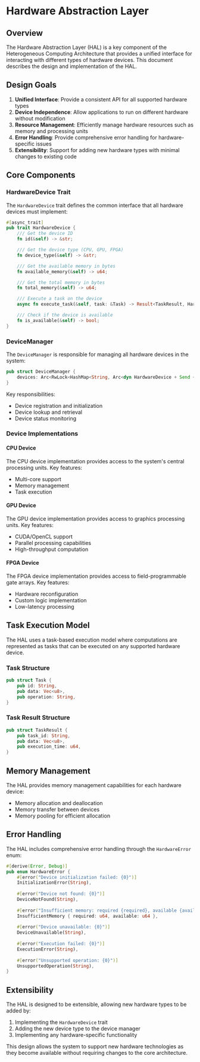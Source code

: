 # Hardware Abstraction Layer

## Overview

The Hardware Abstraction Layer (HAL) is a key component of the Heterogeneous Computing Architecture that provides a unified interface for interacting with different types of hardware devices. This document describes the design and implementation of the HAL.

## Design Goals

1. **Unified Interface**: Provide a consistent API for all supported hardware types
2. **Device Independence**: Allow applications to run on different hardware without modification
3. **Resource Management**: Efficiently manage hardware resources such as memory and processing units
4. **Error Handling**: Provide comprehensive error handling for hardware-specific issues
5. **Extensibility**: Support for adding new hardware types with minimal changes to existing code

## Core Components

### HardwareDevice Trait

The `HardwareDevice` trait defines the common interface that all hardware devices must implement:

```rust
#[async_trait]
pub trait HardwareDevice {
    /// Get the device ID
    fn id(&self) -> &str;

    /// Get the device type (CPU, GPU, FPGA)
    fn device_type(&self) -> &str;

    /// Get the available memory in bytes
    fn available_memory(&self) -> u64;

    /// Get the total memory in bytes
    fn total_memory(&self) -> u64;

    /// Execute a task on the device
    async fn execute_task(&self, task: &Task) -> Result<TaskResult, HardwareError>;

    /// Check if the device is available
    fn is_available(&self) -> bool;
}
```

### DeviceManager

The `DeviceManager` is responsible for managing all hardware devices in the system:

```rust
pub struct DeviceManager {
    devices: Arc<RwLock<HashMap<String, Arc<dyn HardwareDevice + Send + Sync>>>>,
}
```

Key responsibilities:
- Device registration and initialization
- Device lookup and retrieval
- Device status monitoring

### Device Implementations

#### CPU Device

The CPU device implementation provides access to the system's central processing units. Key features:
- Multi-core support
- Memory management
- Task execution

#### GPU Device

The GPU device implementation provides access to graphics processing units. Key features:
- CUDA/OpenCL support
- Parallel processing capabilities
- High-throughput computation

#### FPGA Device

The FPGA device implementation provides access to field-programmable gate arrays. Key features:
- Hardware reconfiguration
- Custom logic implementation
- Low-latency processing

## Task Execution Model

The HAL uses a task-based execution model where computations are represented as tasks that can be executed on any supported hardware device.

### Task Structure

```rust
pub struct Task {
    pub id: String,
    pub data: Vec<u8>,
    pub operation: String,
}
```

### Task Result Structure

```rust
pub struct TaskResult {
    pub task_id: String,
    pub data: Vec<u8>,
    pub execution_time: u64,
}
```

## Memory Management

The HAL provides memory management capabilities for each hardware device:
- Memory allocation and deallocation
- Memory transfer between devices
- Memory pooling for efficient allocation

## Error Handling

The HAL includes comprehensive error handling through the `HardwareError` enum:

```rust
#[derive(Error, Debug)]
pub enum HardwareError {
    #[error("Device initialization failed: {0}")]
    InitializationError(String),
    
    #[error("Device not found: {0}")]
    DeviceNotFound(String),
    
    #[error("Insufficient memory: required {required}, available {available}")]
    InsufficientMemory { required: u64, available: u64 },
    
    #[error("Device unavailable: {0}")]
    DeviceUnavailable(String),
    
    #[error("Execution failed: {0}")]
    ExecutionError(String),
    
    #[error("Unsupported operation: {0}")]
    UnsupportedOperation(String),
}
```

## Extensibility

The HAL is designed to be extensible, allowing new hardware types to be added by:
1. Implementing the `HardwareDevice` trait
2. Adding the new device type to the device manager
3. Implementing any hardware-specific functionality

This design allows the system to support new hardware technologies as they become available without requiring changes to the core architecture.